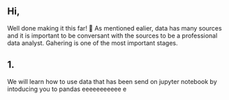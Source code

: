 ## Hi,
Well done making it this far! 🎊
As mentioned ealier, data has many sources and it is important to be conversant with the sources to be a professional data analyst. Gahering is one of the most important stages.

## 1. 
We will learn how to use data that has been send on jupyter notebook by intoducing you to pandas
eeeeeeeeeee
e
